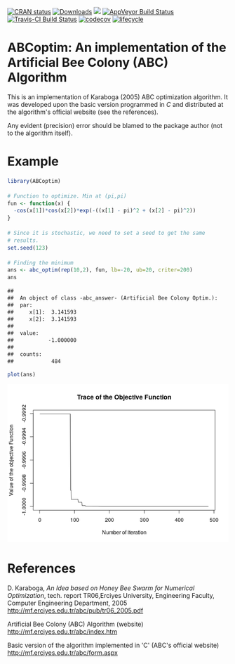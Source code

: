
[![CRAN status](https://www.r-pkg.org/badges/version/ABCoptim)](https://cran.r-project.org/package=ABCoptim) [![Downloads](https://cranlogs.r-pkg.org/badges/ABCoptim)](http://cran.rstudio.com/package=ABCoptim) [![](https://cranlogs.r-pkg.org/badges/grand-total/ABCoptim)](http://cran.rstudio.com/package=ABCoptim) [![AppVeyor Build Status](https://ci.appveyor.com/api/projects/status/github/gvegayon/ABCoptim?branch=master&svg=true)](https://ci.appveyor.com/project/gvegayon/ABCoptim) [![Travis-CI Build Status](https://travis-ci.org/gvegayon/ABCoptim.svg?branch=master)](https://travis-ci.org/gvegayon/ABCoptim) [![codecov](https://codecov.io/gh/gvegayon/ABCoptim/branch/master/graph/badge.svg)](https://codecov.io/gh/gvegayon/ABCoptim) [![lifecycle](https://img.shields.io/badge/lifecycle-maturing-blue.svg)](https://www.tidyverse.org/lifecycle/#maturing)

ABCoptim: An implementation of the Artificial Bee Colony (ABC) Algorithm
========================================================================

This is an implementation of Karaboga (2005) ABC optimization algorithm. It was developed upon the basic version programmed in *C* and distributed at the algorithm's official website (see the references).

Any evident (precision) error should be blamed to the package author (not to the algorithm itself).

Example
=======

``` r
library(ABCoptim)

# Function to optimize. Min at (pi,pi)
fun <- function(x) {
  -cos(x[1])*cos(x[2])*exp(-((x[1] - pi)^2 + (x[2] - pi)^2))
}

# Since it is stochastic, we need to set a seed to get the same
# results.
set.seed(123)

# Finding the minimum
ans <- abc_optim(rep(10,2), fun, lb=-20, ub=20, criter=200)
ans
```

    ## 
    ##  An object of class -abc_answer- (Artificial Bee Colony Optim.):
    ##  par:
    ##     x[1]:  3.141593
    ##     x[2]:  3.141593
    ## 
    ##  value:
    ##           -1.000000
    ## 
    ##  counts:
    ##            484

``` r
plot(ans)
```

![](README_files/figure-markdown_github/example1-1.png)

References
==========

D. Karaboga, *An Idea based on Honey Bee Swarm for Numerical Optimization*, tech. report TR06,Erciyes University, Engineering Faculty, Computer Engineering Department, 2005 <http://mf.erciyes.edu.tr/abc/pub/tr06_2005.pdf>

Artificial Bee Colony (ABC) Algorithm (website) <http://mf.erciyes.edu.tr/abc/index.htm>

Basic version of the algorithm implemented in 'C' (ABC's official website) <http://mf.erciyes.edu.tr/abc/form.aspx>
